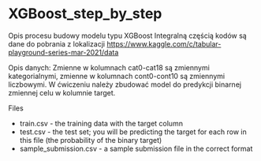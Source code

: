 # XGBoost_step_by_step
Opis procesu budowy modelu typu XGBoost
Integralną częścią kodów są dane do pobrania z lokalizacji https://www.kaggle.com/c/tabular-playground-series-mar-2021/data

Opis danych:
Zmienne w kolumnach cat0-cat18 są zmiennymi kategorialnymi, zmienne w kolumnach cont0-cont10 są zmiennymi liczbowymi. W ćwiczeniu należy zbudować model do predykcji binarnej zmiennej celu w kolumnie target. 

Files
  * train.csv - the training data with the target column
  * test.csv - the test set; you will be predicting the target for each row in this file (the probability of the binary target)
  * sample_submission.csv - a sample submission file in the correct format

